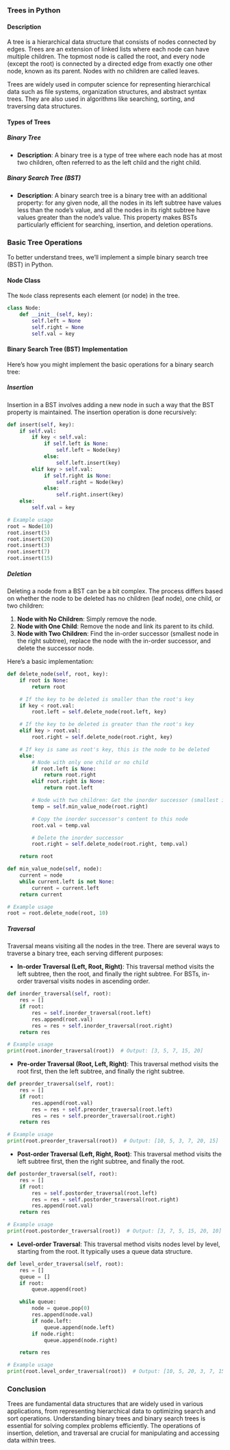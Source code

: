 ### **Trees in Python**

#### **Description**
A tree is a hierarchical data structure that consists of nodes connected by edges. Trees are an extension of linked lists where each node can have multiple children. The topmost node is called the root, and every node (except the root) is connected by a directed edge from exactly one other node, known as its parent. Nodes with no children are called leaves.

Trees are widely used in computer science for representing hierarchical data such as file systems, organization structures, and abstract syntax trees. They are also used in algorithms like searching, sorting, and traversing data structures.

#### **Types of Trees**

##### **Binary Tree**
- **Description**: A binary tree is a type of tree where each node has at most two children, often referred to as the left child and the right child.

##### **Binary Search Tree (BST)**
- **Description**: A binary search tree is a binary tree with an additional property: for any given node, all the nodes in its left subtree have values less than the node’s value, and all the nodes in its right subtree have values greater than the node’s value. This property makes BSTs particularly efficient for searching, insertion, and deletion operations.

### **Basic Tree Operations**

To better understand trees, we’ll implement a simple binary search tree (BST) in Python.

#### **Node Class**
The `Node` class represents each element (or node) in the tree.

```python
class Node:
    def __init__(self, key):
        self.left = None
        self.right = None
        self.val = key
```

#### **Binary Search Tree (BST) Implementation**
Here’s how you might implement the basic operations for a binary search tree:

##### **Insertion**
Insertion in a BST involves adding a new node in such a way that the BST property is maintained. The insertion operation is done recursively:

```python
def insert(self, key):
    if self.val:
        if key < self.val:
            if self.left is None:
                self.left = Node(key)
            else:
                self.left.insert(key)
        elif key > self.val:
            if self.right is None:
                self.right = Node(key)
            else:
                self.right.insert(key)
    else:
        self.val = key

# Example usage
root = Node(10)
root.insert(5)
root.insert(20)
root.insert(3)
root.insert(7)
root.insert(15)
```

##### **Deletion**
Deleting a node from a BST can be a bit complex. The process differs based on whether the node to be deleted has no children (leaf node), one child, or two children:

1. **Node with No Children**: Simply remove the node.
2. **Node with One Child**: Remove the node and link its parent to its child.
3. **Node with Two Children**: Find the in-order successor (smallest node in the right subtree), replace the node with the in-order successor, and delete the successor node.

Here’s a basic implementation:

```python
def delete_node(self, root, key):
    if root is None:
        return root

    # If the key to be deleted is smaller than the root's key
    if key < root.val:
        root.left = self.delete_node(root.left, key)

    # If the key to be deleted is greater than the root's key
    elif key > root.val:
        root.right = self.delete_node(root.right, key)

    # If key is same as root's key, this is the node to be deleted
    else:
        # Node with only one child or no child
        if root.left is None:
            return root.right
        elif root.right is None:
            return root.left

        # Node with two children: Get the inorder successor (smallest in the right subtree)
        temp = self.min_value_node(root.right)

        # Copy the inorder successor's content to this node
        root.val = temp.val

        # Delete the inorder successor
        root.right = self.delete_node(root.right, temp.val)

    return root

def min_value_node(self, node):
    current = node
    while current.left is not None:
        current = current.left
    return current

# Example usage
root = root.delete_node(root, 10)
```

##### **Traversal**
Traversal means visiting all the nodes in the tree. There are several ways to traverse a binary tree, each serving different purposes:

- **In-order Traversal (Left, Root, Right)**: This traversal method visits the left subtree, then the root, and finally the right subtree. For BSTs, in-order traversal visits nodes in ascending order.

```python
def inorder_traversal(self, root):
    res = []
    if root:
        res = self.inorder_traversal(root.left)
        res.append(root.val)
        res = res + self.inorder_traversal(root.right)
    return res

# Example usage
print(root.inorder_traversal(root))  # Output: [3, 5, 7, 15, 20]
```

- **Pre-order Traversal (Root, Left, Right)**: This traversal method visits the root first, then the left subtree, and finally the right subtree.

```python
def preorder_traversal(self, root):
    res = []
    if root:
        res.append(root.val)
        res = res + self.preorder_traversal(root.left)
        res = res + self.preorder_traversal(root.right)
    return res

# Example usage
print(root.preorder_traversal(root))  # Output: [10, 5, 3, 7, 20, 15]
```

- **Post-order Traversal (Left, Right, Root)**: This traversal method visits the left subtree first, then the right subtree, and finally the root.

```python
def postorder_traversal(self, root):
    res = []
    if root:
        res = self.postorder_traversal(root.left)
        res = res + self.postorder_traversal(root.right)
        res.append(root.val)
    return res

# Example usage
print(root.postorder_traversal(root))  # Output: [3, 7, 5, 15, 20, 10]
```

- **Level-order Traversal**: This traversal method visits nodes level by level, starting from the root. It typically uses a queue data structure.

```python
def level_order_traversal(self, root):
    res = []
    queue = []
    if root:
        queue.append(root)

    while queue:
        node = queue.pop(0)
        res.append(node.val)
        if node.left:
            queue.append(node.left)
        if node.right:
            queue.append(node.right)

    return res

# Example usage
print(root.level_order_traversal(root))  # Output: [10, 5, 20, 3, 7, 15]
```

### **Conclusion**
Trees are fundamental data structures that are widely used in various applications, from representing hierarchical data to optimizing search and sort operations. Understanding binary trees and binary search trees is essential for solving complex problems efficiently. The operations of insertion, deletion, and traversal are crucial for manipulating and accessing data within trees.
